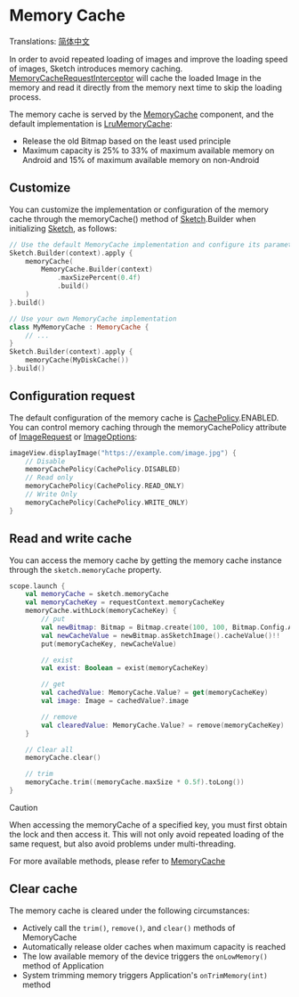 # Memory Cache

Translations: [简体中文](memory_cache_zh.md)

In order to avoid repeated loading of images and improve the loading speed of images, Sketch
introduces memory caching. [MemoryCacheRequestInterceptor] will cache the loaded Image in the memory
and read it directly from the memory next time to skip the loading process.

The memory cache is served by the [MemoryCache] component, and the default implementation
is [LruMemoryCache]:

* Release the old Bitmap based on the least used principle
* Maximum capacity is 25% to 33% of maximum available memory on Android and 15% of maximum available
  memory on non-Android

## Customize

You can customize the implementation or configuration of the memory cache through the memoryCache()
method of [Sketch].Builder when initializing [Sketch], as follows:

```kotlin
// Use the default MemoryCache implementation and configure its parameters
Sketch.Builder(context).apply {
    memoryCache(
        MemoryCache.Builder(context)
            .maxSizePercent(0.4f)
            .build()
    )
}.build()

// Use your own MemoryCache implementation
class MyMemoryCache : MemoryCache {
    // ...
}
Sketch.Builder(context).apply {
    memoryCache(MyDiskCache())
}.build()
```

## Configuration request

The default configuration of the memory cache is [CachePolicy].ENABLED. You can control memory
caching through the memoryCachePolicy
attribute of [ImageRequest] or [ImageOptions]:

```kotlin
imageView.displayImage("https://example.com/image.jpg") {
    // Disable
    memoryCachePolicy(CachePolicy.DISABLED)
    // Read only
    memoryCachePolicy(CachePolicy.READ_ONLY)
    // Write Only
    memoryCachePolicy(CachePolicy.WRITE_ONLY)
}
```

## Read and write cache

You can access the memory cache by getting the memory cache instance through
the `sketch.memoryCache` property.

```kotlin
scope.launch {
    val memoryCache = sketch.memoryCache
    val memoryCacheKey = requestContext.memoryCacheKey
    memoryCache.withLock(memoryCacheKey) {
        // put
        val newBitmap: Bitmap = Bitmap.create(100, 100, Bitmap.Config.ARGB_8888)
        val newCacheValue = newBitmap.asSketchImage().cacheValue()!!
        put(memoryCacheKey, newCacheValue)

        // exist
        val exist: Boolean = exist(memoryCacheKey)

        // get
        val cachedValue: MemoryCache.Value? = get(memoryCacheKey)
        val image: Image = cachedValue?.image

        // remove
        val clearedValue: MemoryCache.Value? = remove(memoryCacheKey)
    }

    // Clear all
    memoryCache.clear()

    // trim
    memoryCache.trim((memoryCache.maxSize * 0.5f).toLong())
}
```

> [!CAUTION]
> When accessing the memoryCache of a specified key, you must first obtain the lock and then access
> it. This will not only avoid repeated loading of the same request, but also avoid problems under
> multi-threading.

For more available methods, please refer to [MemoryCache]

## Clear cache

The memory cache is cleared under the following circumstances:

* Actively call the `trim()`, `remove()`, and `clear()` methods of MemoryCache
* Automatically release older caches when maximum capacity is reached
* The low available memory of the device triggers the `onLowMemory()` method of Application
* System trimming memory triggers Application's `onTrimMemory(int)` method

[Sketch]: ../../sketch-core/src/commonMain/kotlin/com/github/panpf/sketch/Sketch.kt

[MemoryCache]: ../../sketch-core/src/commonMain/kotlin/com/github/panpf/sketch/cache/MemoryCache.kt

[LruMemoryCache]: ../../sketch-core/src/commonMain/kotlin/com/github/panpf/sketch/cache/LruMemoryCache.kt

[ImageRequest]: ../../sketch-core/src/commonMain/kotlin/com/github/panpf/sketch/request/ImageRequest.kt

[ImageOptions]: ../../sketch-core/src/commonMain/kotlin/com/github/panpf/sketch/request/ImageOptions.kt

[MemoryCacheRequestInterceptor]: ../../sketch-core/src/commonMain/kotlin/com/github/panpf/sketch/cache/internal/MemoryCacheRequestInterceptor.kt

[CachePolicy]: ../../sketch-core/src/commonMain/kotlin/com/github/panpf/sketch/cache/CachePolicy.kt